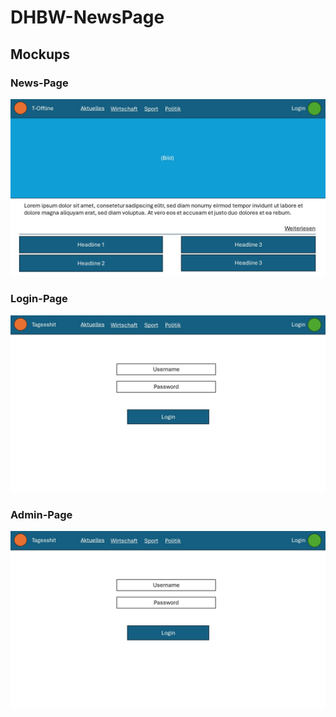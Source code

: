 # DHBW-NewsPage

## Mockups
### News-Page
![Mockup](Mockup/News-Page.JPG "news page")

### Login-Page
![Mockup](Mockup/Login-Page.JPG "news page")

### Admin-Page
![Mockup](Mockup/Login-Page.JPG "news page")